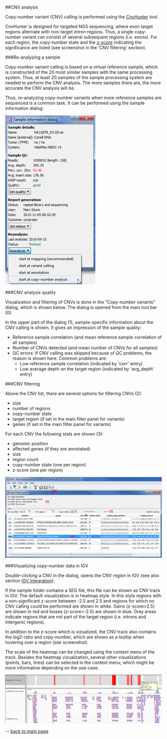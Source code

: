 ##CNV analysis

Copy-number variant (CNV) calling is performed using the [CnvHunter](https://github.com/imgag/ngs-bits/) tool.

CnvHunter is designed for targeted NGS sequencing, where exon target regions alternate with non-target intron regions. Thus, a single copy-number variant can consist of several subsequent regions (i.e. exons). For each region, the copy-number state and the [z-score](https://en.wikipedia.org/wiki/Standard_score) indicating the significance are listed (see screenshot in the 'CNV filtering' section).

###Re-analyzing a sample

Copy-number variant calling is based on a virtual reference sample, which is constructed of the 20 most similar samples with the same processing system. Thus, at least 20 samples of the sample processing system are needed to perform the CNV analysis. The more samples there are, the more accurate the CNV analysis will be.

Thus, re-analyzing copy-number variants when more reference samples are sequenced is a common task. It can be performed using the sample information dialog:

![alt text](cnv_reanalyze.png)

###CNV analysis quality

Visualization and filtering of CNVs is done in the "Copy-number variants" dialog, which is shown below.
The dialog is opened from the main tool bar (0). 

In the upper part of the dialog (1), sample-specific information about the CNV calling is shown. It gives an impression  of the sample quality:

* Reference sample correlation (and mean reference sample correlation of all samples)
* Number of CNVs detected (and mean number of CNVs for all samples)
* QC errors: If CNV calling was skipped because of QC problems, the reason is shown here. Common problems are:
	* Low reference sample correlation (indicated by 'corr' entry)
	* Low average depth on the target region (indicated by 'avg_depth' entry)

###CNV filtering

Above the CNV list, there are several options for filtering CNVs (2):

* size
* number of regions
* copy-number state
* target region (if set in the main filter panel for variants)
* genes (if set in the main filter panel for variants)

For each CNV the following stats are shown (3):

* genomic position
* affected genes (if they are annotated)
* size
* region count
* copy-number state (one per region)
* z-score (one per region)

![alt text](cnv_filtering.png)


###Visualizing copy-number data in IGV

*Double-clicking* a CNV in the dialog, opens the CNV region in IGV (see also section [IGV integration](igv_integration.md)).

If the sample folder contains a SEG file, this file can be shown as CNV track in IGV. The default visualization is in heatmap style. In this style regions with a non-significant z-score between -2.5 and 2.5 and regions for which no CNV calling could be performed are shown in white. Gains (z-score>2.5) are shown in red and losses (z-score<-2.5) are shown in blue. Grey areas indicate regions that are not part of the target region (i.e. introns and intergenic regions).

In addition to the z-score which is vizualized, the CNV track also contains the log2-ratio and copy-number, which are shown as a tooltip when hovering over a region (see screenshot).

The scale of the heatmap can be changed using the context menu of the track. Besides the heatmap vizualization, several other visualizations (points, bars, lines) can be selected in the context menu, which might be more informative depending on the use-case.


![alt text](cnv_visualization.png)

--
[back to main page](index.md)










